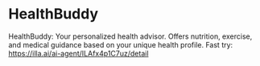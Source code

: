 # HealthBuddy
HealthBuddy: Your personalized health advisor. Offers nutrition, exercise, and medical guidance based on your unique health profile.
Fast try: https://illa.ai/ai-agent/ILAfx4p1C7uz/detail
